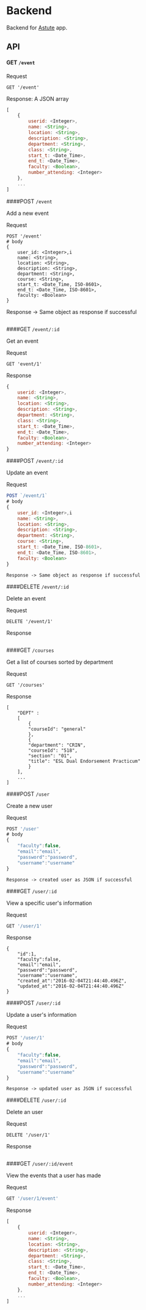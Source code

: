 # Backend

Backend for [Astute](http://astute-dev.github.io/) app.

## API

#### GET `/event`

Request

```
GET '/event'
```

Response: A JSON array

```js
[
    {
        userid: <Integer>,
        name: <String>,
        location: <String>,
        description: <String>,
        department: <String>,
        class: <String>,
        start_t: <Date_Time>,
        end_t: <Date_Time>,
        faculty: <Boolean>,
        number_attending: <Integer>
    },
    ...
]
```


####POST `/event`

Add a new event

Request
```
POST '/event'
# body
{
    user_id: <Integer>,i
    name: <String>,
    location: <String>,
    description: <String>,
    department: <String>,
    course: <String>,
    start_t: <Date_Time, ISO-8601>,
    end_t: <Date_Time, ISO-8601>,
    faculty: <Boolean>
}
```

Response -> Same object as response if successful
```
```


####GET `/event/:id`

Get an event

Request
```
GET 'event/1'
```

Response
```js
{
    userid: <Integer>,
    name: <String>,
    location: <String>,
    description: <String>,
    department: <String>,
    class: <String>,
    start_t: <Date_Time>,
    end_t: <Date_Time>,
    faculty: <Boolean>,
    number_attending: <Integer>
}
```


####POST `/event/:id`

Update an event

Request
```js
POST `/event/1`
# body
{
    user_id: <Integer>,i
    name: <String>,
    location: <String>,
    description: <String>,
    department: <String>,
    course: <String>,
    start_t: <Date_Time, ISO-8601>,
    end_t: <Date_Time, ISO-8601>,
    faculty: <Boolean>
}
```

```
Response -> Same object as response if successful
```


####DELETE `/event/:id`

Delete an event

Request
```
DELETE '/event/1'
```

Response
```
```


####GET `/courses`

Get a list of courses sorted by department

Request
```
GET '/courses'
```

Response
```
[
    "DEPT" :
    [
        {
        "courseId": "general"
        },
        {
        "department": "CRIN", 
        "courseId": "518", 
        "section": "01", 
        "title": "ESL Dual Endorsement Practicum"
        }
    ],
    ...
]
```


####POST `/user`

Create a new user

Request
``` js
POST '/user'
# body
{
    "faculty":false,
    "email":"email",
    "password":"password",
    "username":"username"
}
```
```
Response -> created user as JSON if successful

```

####GET `/user/:id`

View a specific user's information

Request
``` js
GET '/user/1'
```

Response
```
{
    "id":1,
    "faculty":false,
    "email":"email",
    "password":"password",
    "username":"username",
    "created_at":"2016-02-04T21:44:40.496Z",
    "updated_at":"2016-02-04T21:44:40.496Z"
}

```

####POST `/user/:id`

Update a user's information

Request
``` js
POST '/user/1'
# body
{
    "faculty":false,
    "email":"email",
    "password":"password",
    "username":"username"
}
```
```
Response -> updated user as JSON if successful

```

####DELETE `/user/:id`

Delete an user

Request
```
DELETE '/user/1'
```

Response
```
```

####GET `/user/:id/event`

View the events that a user has made

Request
``` js
GET '/user/1/event'
```

Response
```js
[
    {
        userid: <Integer>,
        name: <String>,
        location: <String>,
        description: <String>,
        department: <String>,
        class: <String>,
        start_t: <Date_Time>,
        end_t: <Date_Time>,
        faculty: <Boolean>,
        number_attending: <Integer>
    },
    ...
]
```






